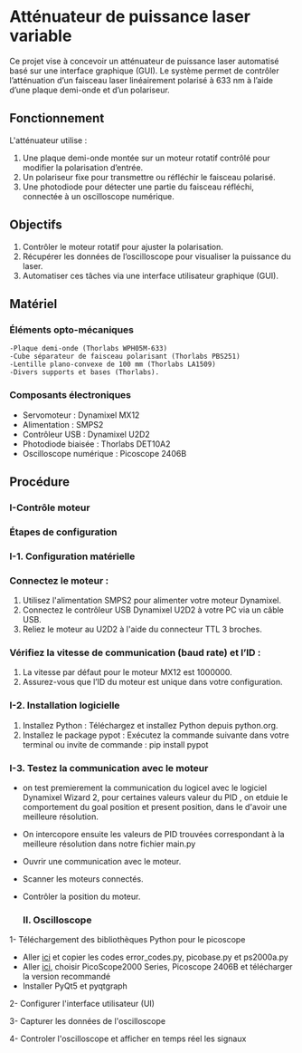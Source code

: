 # Atténuateur de puissance laser variable
Ce projet vise à concevoir un atténuateur de puissance laser automatisé basé sur une interface graphique (GUI). Le système permet de contrôler l’atténuation d’un faisceau laser linéairement polarisé à 633 nm à l’aide d’une plaque demi-onde et d’un polariseur.
## Fonctionnement
L'atténuateur utilise :
1. Une plaque demi-onde montée sur un moteur rotatif contrôlé pour modifier la polarisation d’entrée.
2. Un polariseur fixe pour transmettre ou réfléchir le faisceau polarisé.
3. Une photodiode pour détecter une partie du faisceau réfléchi, connectée à un oscilloscope numérique.
## Objectifs
1. Contrôler le moteur rotatif pour ajuster la polarisation.
2. Récupérer les données de l’oscilloscope pour visualiser la puissance du laser.
3. Automatiser ces tâches via une interface utilisateur graphique (GUI).
## Matériel
 
  ### Éléments opto-mécaniques
    -Plaque demi-onde (Thorlabs WPH05M-633)
    -Cube séparateur de faisceau polarisant (Thorlabs PBS251)
    -Lentille plano-convexe de 100 mm (Thorlabs LA1509)
    -Divers supports et bases (Thorlabs).
   
 ### Composants électroniques
   - Servomoteur : Dynamixel MX12
   - Alimentation : SMPS2
   - Contrôleur USB : Dynamixel U2D2
   - Photodiode biaisée : Thorlabs DET10A2
   - Oscilloscope numérique : Picoscope 2406B
## Procédure
  ### I-Contrôle moteur

   ### Étapes de configuration
### I-1. Configuration matérielle

   ### Connectez le moteur :
 1. Utilisez l'alimentation SMPS2 pour alimenter votre moteur Dynamixel.
 2. Connectez le contrôleur USB Dynamixel U2D2 à votre PC via un câble USB.
 3. Reliez le moteur au U2D2 à l'aide du connecteur TTL 3 broches.
    
   ### Vérifiez la vitesse de communication (baud rate) et l’ID :
 1. La vitesse par défaut pour le moteur MX12 est 1000000.
 2. Assurez-vous que l’ID du moteur est unique dans votre configuration.

 ### I-2. Installation logicielle
 1.	Installez Python : Téléchargez et installez Python depuis python.org.
 2.	Installez le package pypot  : Exécutez la commande suivante dans votre terminal ou invite de commande : 	pip install pypot
 
 ### I-3. Testez la communication avec le moteur
- on test premierement la communication du logicel avec le logiciel Dynamixel Wizard 2, pour certaines valeurs valeur du PID , on etduie le comportement du goal position et present position, dans le d'avoir une meilleure résolution.
- On intercopore ensuite les valeurs de PID  trouvées correspondant à la meilleure résolution dans notre fichier main.py
- Ouvrir une communication avec le moteur.
- Scanner les moteurs connectés.
- Contrôler la position du moteur.

  ### II. Oscilloscope
  
1- Téléchargement des bibliothèques Python pour le picoscope
  - Aller [ici](https://github.com/colinoflynn/pico-python/blob/master/picoscope.py) et copier les codes error_codes.py, picobase.py et ps2000a.py
  - Aller [ici](https://www.picotech.com/downloads), choisir PicoScope2000 Series, Picoscope 2406B et télécharger la version recommandé
  - Installer PyQt5 et pyqtgraph

2- Configurer l'interface utilisateur (UI) 

3- Capturer les données de l'oscilloscope

4- Controler l'oscilloscope et afficher en temps réel les signaux
